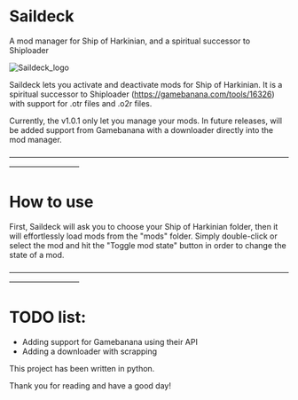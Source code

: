 # Saildeck
A mod manager for Ship of Harkinian, and a spiritual successor to Shiploader

![Saildeck_logo](https://github.com/user-attachments/assets/187e5820-cc41-46e6-a94a-68127e50c4bc)

Saildeck lets you activate and deactivate mods for Ship of Harkinian.
It is a spiritual successor to Shiploader (https://gamebanana.com/tools/16326) with support for .otr files and .o2r files.

Currently, the v1.0.1 only let you manage your mods. In future releases, will be added support from Gamebanana with a downloader directly into the mod manager.

—————————————————————————————————————————————

# How to use

First, Saildeck will ask you to choose your Ship of Harkinian folder, then it will effortlessly load mods from the "mods" folder.
Simply double-click or select the mod and hit the "Toggle mod state" button in order to change the state of a mod.

—————————————————————————————————————————————

# TODO list:
  - Adding support for Gamebanana using their API
  - Adding a downloader with scrapping

This project has been written in python.

Thank you for reading and have a good day!
